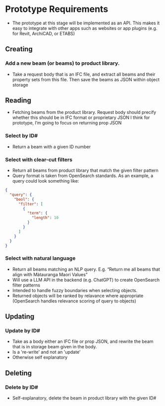 # **Prototype Requirements**

* The prototype at this stage will be implemented as an API. This makes it easy to integrate with other apps such as websites or app plugins (e.g. for Revit, ArchiCAD, or ETABS)

## **Creating**

### Add a new beam (or beams) to product library.
* Take a request body that is an IFC file, and extract all beams and their property sets from this file. 
Then save the beams as JSON within object storage

## **Reading** 
* Fetching beams from the product library. Request body should precify whether this should be in IFC format or proprietary JSON
I think for prototype, I’m going to focus on returning prop JSON

### Select by ID#
* Return a beam with a given ID number

### Select with clear-cut filters
* Return all beams from product library that match the given filter pattern
* Query format is taken from OpenSearch standards. As an example, a query could look something like:
```json
{
  "query": {
    "bool": {
      "filter": [
        {
          "term": {
            "length": 10
          }
        }
      ]
    }
  }
}
```

### Select with natural language
* Return all beams matching an NLP query. E.g. “Return me all beams that align with Màtauranga Maori Values"
* Will use a LLM API in the backend (e.g. ChatGPT) to create OpenSearch filter patterns
* Intended to handle fuzzy boundaries when selecting objects. 
* Returned objects will be ranked by relavance where appropriate (OpenSearch handles relevance scoring of query to objects)

## **Updating**

### Update by ID#
* Take as a body either an IFC file or prop JSON, and rewrite the beam that is in storage beam given in the body. 
* Is a 're-write' and not an 'update'
* Otherwise self explanatory

## **Deleting**

### Delete by ID#
* Self-explanatory, delete the beam in product library with the given ID#
